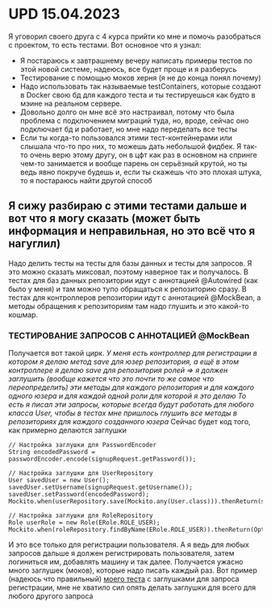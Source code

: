 # UPD 15.04.2023
Я уговорил своего друга с 4 курса прийти ко мне и помочь разобраться с проектом, то есть тестами. Вот основное что я узнал:
- Я постараюсь к завтрашнему вечеру написать примеры тестов по этой новой системе, надеюсь, все будет проще и я разберусь
- Тестирование с помощью моков херня (я не до конца понял почему)
- Надо использовать так называемые testContainers, которые создают в Docker свою бд для каждого теста и ты тестируешься как будто в мэине на реальном сервере.
- Довольно долго он мне всё это настраивал, потому что была проблема с подключением миграций туда, но, вроде, сейчас оно подключает бд и работает, но мне надо переделать все тесты
- Если ты когда-то пользовался этими тест-контейнерами или слышала что-то про них, то можешь дать небольшой фидбек. Я так-то очень верю этому другу, он в цфт как раз в основном на спринге чем-то занимается и вообще парень он серьёзный крутой, но ты ведь явно покруче будешь и, если ты скажешь что это плохая штука, то я постараюсь найти другой способ 

## Я сижу разбираю с этими тестами дальше и вот что я могу сказать (может быть информация и неправильная, но это всё что я нагуглил)
Надо делить тесты на тесты для базы данных и тесты для запросов. Я это можно сказать миксовал, поэтому наверное так и получалось.
В тестах для баз данных репозитории идут с аннотацией @Autowired (как было у меня) и там можно тупо обращаться к репозиторию сразу.
В тестах для контроллеров репозитории идут с аннотацией @MockBean, а методы обращения к репозиториям там надо глушить и это какой-то кошмар.
### ТЕСТИРОВАНИЕ ЗАПРОСОВ С АННОТАЦИЕЙ @MockBean
Получается вот такой цирк.
*У меня есть контроллер для регистрации в котором я делаю метод save для юзер репозитория, а ещё в этом контроллере я делаю save для репозитория ролей => я должен заглушить (вообще кажется что это почти то же самое что переопределить) эти методы для каждого репозитория и для каждого одного юзера и для каждой одной роли для которой я это делаю
То есть я писал эти запросы, которые всегда будут работать для любого класса User, чтобы в тестах мне пришлось глушить все методы в репозиториях для каждого созданного юзера*
Сейчас будет код того, как примерно делаются заглушки
```
// Настройка заглушки для PasswordEncoder
String encodedPassword = passwordEncoder.encode(signupRequest.getPassword());

// Настройка заглушки для UserRepository
User savedUser = new User();
savedUser.setUsername(signupRequest.getUsername());
savedUser.setPassword(encodedPassword);
Mockito.when(userRepository.save(Mockito.any(User.class))).thenReturn(savedUser);

// Настройка заглушки для RoleRepository
Role userRole = new Role(ERole.ROLE_USER);
Mockito.when(roleRepository.findByName(ERole.ROLE_USER)).thenReturn(Optional.of(userRole));
```
И это все только для регистрации пользователя. А я ведь для любых запросов дальше я должен регистрировать пользователя, затем логиниться им, добавлять машину и так далее.
Получается ужасно много заглушек (моков), которые надо писать каждый раз.
Вот пример (надеюсь что правильный) [моего теста](https://github.com/Allody22/CarWash_Server/blob/master/src/test/java/ru/nsu/carwash_server/controllers/RegisterRequestsTest.java) с заглушками для запроса регистрации, мне не хватило сил опять делать заглушки для всего для любого другого запроса
